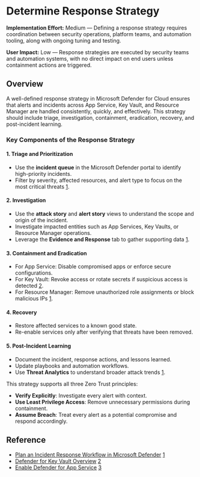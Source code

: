 # Determine Response Strategy

**Implementation Effort:** Medium — Defining a response strategy requires coordination between security operations, platform teams, and automation tooling, along with ongoing tuning and testing.

**User Impact:** Low — Response strategies are executed by security teams and automation systems, with no direct impact on end users unless containment actions are triggered.

## Overview

A well-defined response strategy in Microsoft Defender for Cloud ensures that alerts and incidents across App Service, Key Vault, and Resource Manager are handled consistently, quickly, and effectively. This strategy should include triage, investigation, containment, eradication, recovery, and post-incident learning.

### Key Components of the Response Strategy

#### 1. **Triage and Prioritization**

- Use the **incident queue** in the Microsoft Defender portal to identify high-priority incidents.
- Filter by severity, affected resources, and alert type to focus on the most critical threats [1](https://learn.microsoft.com/en-us/unified-secops-platform/plan-incident-response).

#### 2. **Investigation**

- Use the **attack story** and **alert story** views to understand the scope and origin of the incident.
- Investigate impacted entities such as App Services, Key Vaults, or Resource Manager operations.
- Leverage the **Evidence and Response** tab to gather supporting data [1](https://learn.microsoft.com/en-us/unified-secops-platform/plan-incident-response).

#### 3. **Containment and Eradication**

- For App Service: Disable compromised apps or enforce secure configurations.
- For Key Vault: Revoke access or rotate secrets if suspicious access is detected [2](https://learn.microsoft.com/en-us/azure/defender-for-cloud/defender-for-key-vault-introduction).
- For Resource Manager: Remove unauthorized role assignments or block malicious IPs [1](https://learn.microsoft.com/en-us/unified-secops-platform/plan-incident-response).

#### 4. **Recovery**

- Restore affected services to a known good state.
- Re-enable services only after verifying that threats have been removed.

#### 5. **Post-Incident Learning**

- Document the incident, response actions, and lessons learned.
- Update playbooks and automation workflows.
- Use **Threat Analytics** to understand broader attack trends [1](https://learn.microsoft.com/en-us/unified-secops-platform/plan-incident-response).

This strategy supports all three Zero Trust principles:

- **Verify Explicitly**: Investigate every alert with context.
- **Use Least Privilege Access**: Remove unnecessary permissions during containment.
- **Assume Breach**: Treat every alert as a potential compromise and respond accordingly.

## Reference

- [Plan an Incident Response Workflow in Microsoft Defender](https://learn.microsoft.com/en-us/unified-secops-platform/plan-incident-response) [1](https://learn.microsoft.com/en-us/unified-secops-platform/plan-incident-response)
- [Defender for Key Vault Overview](https://learn.microsoft.com/en-us/azure/defender-for-cloud/defender-for-key-vault-introduction) [2](https://learn.microsoft.com/en-us/azure/defender-for-cloud/defender-for-key-vault-introduction)
- [Enable Defender for App Service](https://learn.microsoft.com/en-us/azure/defender-for-cloud/tutorial-enable-app-service-plan) [3](https://learn.microsoft.com/en-us/azure/defender-for-cloud/tutorial-enable-app-service-plan)
